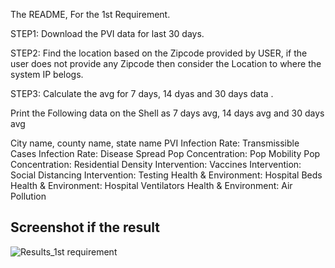 The README, For the 1st Requirement. 

STEP1: Download the PVI data for last 30 days.

STEP2: Find the location based on the Zipcode provided by USER, if the user does not provide any Zipcode then consider the Location to where the system IP belogs.

STEP3: Calculate the avg for 7 days, 14 dyas and 30 days data . 

Print the Following data on the Shell as 7 days avg, 14 days avg and 30 days avg

City name, county name, state name
PVI
Infection Rate: Transmissible Cases
Infection Rate: Disease Spread
Pop Concentration: Pop Mobility
Pop Concentration: Residential Density
Intervention: Vaccines
Intervention: Social Distancing
Intervention: Testing
Health & Environment: Hospital Beds
Health & Environment: Hospital Ventilators
Health & Environment: Air Pollution

Screenshot if the result
-----------------------------------------

![Results_1st requirement](https://user-images.githubusercontent.com/78864285/168329646-f02fe023-13bf-496a-8974-23444b4c4190.png)

